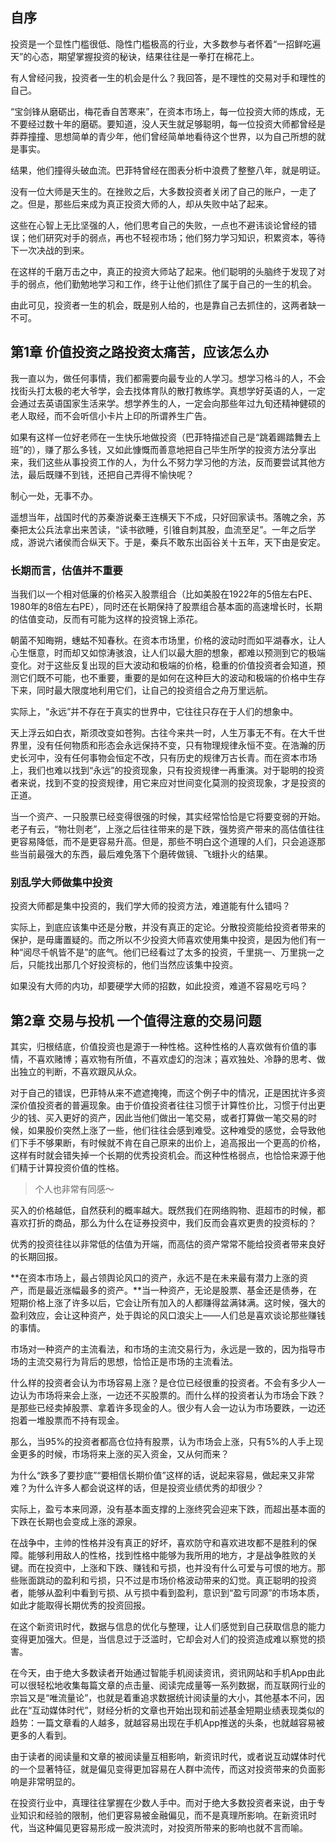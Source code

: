 

## 自序

投资是一个显性门槛很低、隐性门槛极高的行业，大多数参与者怀着“一招鲜吃遍天”的心态，期望掌握投资的秘诀，结果往往是一拳打在棉花上。

有人曾经问我，投资者一生的机会是什么？我回答，是不理性的交易对手和理性的自己。

“宝剑锋从磨砺出，梅花香自苦寒来”，在资本市场上，每一位投资大师的炼成，无不要经过数十年的磨砺。要知道，没人天生就足够聪明，每一位投资大师都曾经是莽莽撞撞、思想简单的青少年，他们曾经简单地看待这个世界，以为自己所想的就是事实。

结果，他们撞得头破血流。巴菲特曾经在图表分析中浪费了整整八年，就是明证。

没有一位大师是天生的。在挫败之后，大多数投资者关闭了自己的账户，一走了之。但是，那些后来成为真正投资大师的人，却从失败中站了起来。

这些在心智上无比坚强的人，他们思考自己的失败，一点也不避讳谈论曾经的错误；他们研究对手的弱点，再也不轻视市场；他们努力学习知识，积累资本，等待下一次决战的到来。

在这样的千磨万击之中，真正的投资大师站了起来。他们聪明的头脑终于发现了对手的弱点，他们勤勉地学习和工作，终于让他们抓住了属于自己的一生的机会。

由此可见，投资者一生的机会，既是别人给的，也是靠自己去抓住的，这两者缺一不可。

## 第1章 价值投资之路投资太痛苦，应该怎么办

我一直以为，做任何事情，我们都需要向最专业的人学习。想学习格斗的人，不会找街头打太极的老大爷学，会去找体育队的散打教练学。真想学好英语的人，一定会通过去英语国家生活来学。想学养生的人，一定会向那些年过九旬还精神健硕的老人取经，而不会听信小卡片上印的所谓养生广告。

如果有这样一位好老师在一生快乐地做投资（巴菲特描述自己是“跳着踢踏舞去上班”的），赚了那么多钱，又如此慷慨而善意地把自己毕生所学的投资方法分享出来，我们这些从事投资工作的人，为什么不努力学习他的方法，反而要尝试其他方法，最后既赚不到钱，还把自己弄得不愉快呢？

制心一处，无事不办。

遥想当年，战国时代的苏秦游说秦王连横天下不成，只好回家读书。落魄之余，苏秦把太公兵法拿出来苦读，“读书欲睡，引锥自刺其股，血流至足”。一年之后学成，游说六诸侯而合纵天下。于是，秦兵不敢东出函谷关十五年，天下由是安定。

### 长期而言，估值并不重要

当我们以一个相对低廉的价格买入股票组合（比如美股在1922年的5倍左右PE、1980年的8倍左右PE），同时还在长期保持了股票组合基本面的高速增长时，长期的估值变动，反而有可能为这样的投资锦上添花。

朝菌不知晦朔，蟪蛄不知春秋。在资本市场里，价格的波动时而如平湖春水，让人心生惬意，时而却又如惊涛骇浪，让人们以最大胆的想象，都难以预测到它的极端变化。对于这些反复出现的巨大波动和极端的价格，稳重的价值投资者会知道，预测它们既不可能，也不重要，重要的是如何在这种巨大的波动和极端的价格中生存下来，同时最大限度地利用它们，让自己的投资组合之舟万里远航。

实际上，“永远”并不存在于真实的世界中，它往往只存在于人们的想象中。

天上浮云如白衣，斯须改变如苍狗。古往今来共一时，人生万事无不有。在大千世界里，没有任何物质和形态会永远保持不变，只有物理规律永恒不变。在浩瀚的历史长河中，没有任何事物会恒定不改，只有历史的规律万古长青。而在资本市场上，我们也难以找到“永远”的投资现象，只有投资规律一再重演。对于聪明的投资者来说，找到不变的投资规律，用它来应对世间变化莫测的投资现象，才是投资的正道。

当一个资产、一只股票已经变得很强的时候，其实经常恰恰是它将要变弱的开始。老子有云，“物壮则老”，上涨之后往往带来的是下跌，强势资产带来的高估值往往更容易降低，而不是更容易升高。但是，那些不明白这个道理的人们，只会追逐那些当前最强大的东西，最后难免落下个磨砖做镜、飞蛾扑火的结果。

### 别乱学大师做集中投资

投资大师都是集中投资的，我们学大师的投资方法，难道能有什么错吗？

实际上，到底应该集中还是分散，并没有真正的定论。分散投资能给投资者带来的保护，是毋庸置疑的。而之所以不少投资大师喜欢使用集中投资，是因为他们有一种“阅尽千帆皆不是”的底气。他们已经看过了太多的投资，千里挑一、万里挑一之后，只能找出那几个好投资标的，他们当然应该集中投资。

如果没有大师的内功，却要硬学大师的招数，如此投资，难道不容易吃亏吗？

## 第2章 交易与投机 一个值得注意的交易问题

其实，归根结底，价值投资也是源于一种性格。这种性格的人喜欢做有价值的事情，不喜欢赌博；喜欢物有所值，不喜欢虚幻的泡沫；喜欢独处、冷静的思考、做出独立的判断，不喜欢跟风从众。

对于自己的错误，巴菲特从来不遮遮掩掩，而这个例子中的情况，正是困扰许多资深价值投资者的普遍现象。由于价值投资者往往习惯于计算性价比，习惯于付出更少的钱、买入更好的资产，因此当他们做出一笔交易，或者打算做一笔交易的时候，如果股价突然上涨了一些，他们往往会感到难受。这种难受的感觉，会导致他们下手不够果断，有时候就不肯在自己原来的出价上，追高报出一个更高的价格，这样有时就会错失掉一个长期的优秀投资机会。而这种性格弱点，也恰恰来源于他们精于计算投资价值的性格。

> 个人也非常有同感～

买入的价格越低，自然获利的概率越大。既然我们在网络购物、逛超市的时候，都喜欢打折的商品，那么为什么在证券投资中，我们反而会喜欢更贵的投资标的？

优秀的投资往往以非常低的估值为开端，而高估的资产常常不能给投资者带来良好的长期回报。

**在资本市场上，最占领舆论风口的资产，永远不是在未来最有潜力上涨的资产，而是最近涨幅最多的资产。**当一种资产，无论是股票、基金还是债券，在短期价格上涨了许多以后，它会让所有加入的人都赚得盆满钵满。这时候，强大的盈利效应，会让这种资产，处于舆论的风口浪尖上——人们总是喜欢谈论那些赚钱的事情。

市场对一种资产的主流看法，和市场的主流交易行为，永远是一致的，因为指导市场的主流交易行为背后的思想，恰恰正是市场的主流看法。

什么样的投资者会认为市场容易上涨？是仓位已经很重的投资者。不会有多少人一边认为市场将来会上涨，一边还不买股票的。而什么样的投资者认为市场会下跌？是那些已经卖掉股票、拿着许多现金的人。很少有人会一边认为市场要跌，一边还抱着一堆股票而不持有现金。

那么，当95%的投资者都高仓位持有股票，认为市场会上涨，只有5%的人手上现金更多的时候，市场将来上涨的买入资金，又从何而来？

为什么“跌多了要抄底”“要相信长期价值”这样的话，说起来容易，做起来又非常难？为什么许多人都会说这样的话，但是投资业绩优秀的却很少？

实际上，盈亏本来同源，没有基本面支撑的上涨终究会迎来下跌，而超出基本面的下跌在长期也会变成上涨的源泉。

在战争中，主帅的性格并没有真正的好坏，喜欢防守和喜欢进攻都不是胜利的保障。能够利用敌人的性格，找到性格中能够为我所用的地方，才是战争胜败的关键。而在投资中，上涨和下跌、赚钱和亏损，也并没有什么可爱与可恨的地方。那些账面跳动的盈利和亏损，只不过是市场价格波动带来的幻觉。真正聪明的投资者，能够从盈利中看到亏损、从亏损中看到盈利，意识到“盈亏同源”的市场本质，如此才能取得长期优秀的投资回报。

在这个新资讯时代，数据与信息的优化与整理，让人们感觉到自己获取信息的能力变得更加强大。但是，当信息过于泛滥时，它却会对人们的投资造成难以察觉的损害。

在今天，由于绝大多数读者开始通过智能手机阅读资讯，资讯网站和手机App由此可以很轻松地收集每篇文章的点击量、阅读完成量等一系列数据，而互联网行业的宗旨又是“唯流量论”，也就是着重追求数据统计阅读量的大小，其他基本不问，因此在“互动媒体时代”，财经分析的文章也开始出现和前述基金短期业绩表现类似的趋势：一篇文章看的人越多，就越容易出现在手机App推送的头条，也就越容易被更多的人看到。

由于读者的阅读量和文章的被阅读量互相影响，新资讯时代，或者说互动媒体时代的一个显著特征，就是偏见变得更加容易在人群中流传，而这对投资带来的负面影响是非常明显的。

在投资行业中，真理往往掌握在少数人手中。而对于绝大多数投资者来说，由于专业知识和经验的限制，他们更容易被金融偏见，而不是真理所影响。在新资讯时代，当这种偏见更容易形成一股洪流时，对投资所带来的影响也就不言而喻。













